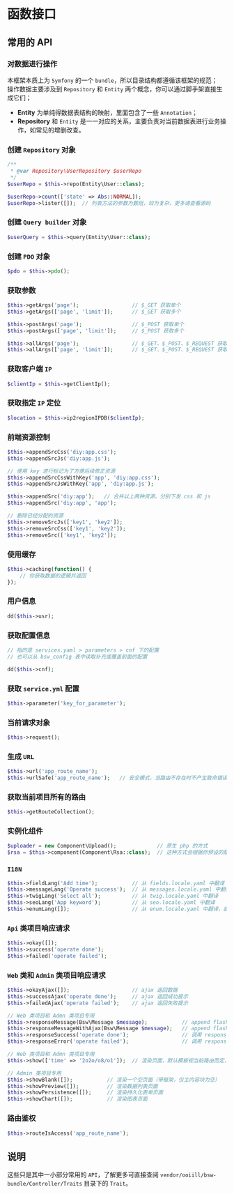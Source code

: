 
# 函数接口

## 常用的 API

### 对数据进行操作

本框架本质上为 `Symfony` 的一个 `bundle`，所以目录结构都遵循该框架的规范；  
操作数据主要涉及到 `Repository` 和 `Entity` 两个概念，你可以通过脚手架直接生成它们；  

* **Entity** 为单纯得数据表结构的映射，里面包含了一些 `Annotation`；  
* **Repository** 和 `Entity` 是一一对应的关系，主要负责对当前数据表进行业务操作，如常见的增删改查。

### 创建 `Repository` 对象

```php
/**
 * @var Repository\UserRepository $userRepo
 */
$userRepo = $this->repo(Entity\User::class);

$userRepo->count(['state' => Abs::NORMAL]);
$userRepo->lister([]);  // 列表方法的参数为数组，较为复杂，更多请查看源码
```

### 创建 `Query builder` 对象

```php
$userQuery = $this->query(Entity\User::class);
```

### 创建 `PDO` 对象

```php
$pdo = $this->pdo();
```

### 获取参数

```php
$this->getArgs('page');                 // $_GET 获取单个
$this->getArgs(['page', 'limit']);      // $_GET 获取多个

$this->postArgs('page');                // $_POST 获取单个
$this->postArgs(['page', 'limit']);     // $_POST 获取多个

$this->allArgs('page');                 // $_GET、$_POST、$_REQUEST 获取单个
$this->allArgs(['page', 'limit']);      // $_GET、$_POST、$_REQUEST 获取多个
```

### 获取客户端 `IP`

```php
$clientIp = $this->getClientIp();
```

### 获取指定 `IP` 定位

```php
$location = $this->ip2regionIPDB($clientIp);
```

### 前端资源控制

```php
$this->appendSrcCss('diy:app.css');
$this->appendSrcJs('diy:app.js');

// 使用 key 进行标记为了方便后续修正资源
$this->appendSrcCssWithKey('app', 'diy:app.css');
$this->appendSrcJsWithKey('app', 'diy:app.js');

$this->appendSrc('diy:app');   // 合并以上两种资源，分别下发 css 和 js
$this->appendSrc('diy:app', 'app');

// 删除已经分配的资源
$this->removeSrcJs(['key1', 'key2']);
$this->removeSrcCss(['key1', 'key2']);
$this->removeSrc(['key1', 'key2']);
```

### 使用缓存

```php
$this->caching(function() {
    // 你获取数据的逻辑并返回
});
```

### 用户信息

```php
dd($this->usr);
```

### 获取配置信息

```php
// 指的是 services.yaml > parameters > cnf 下的配置
// 也可以从 bsw_config 表中读取补充或覆盖前面的配置

dd($this->cnf);
```

### 获取 `service.yml` 配置

```php
$this->parameter('key_for_parameter');
```

### 当前请求对象

```php
$this->request();
```

### 生成 `URL`

```php
$this->url('app_route_name');
$this->urlSafe('app_route_name');   // 安全模式，当路由不存在时不产生致命错误
```

### 获取当前项目所有的路由

```php
$this->getRouteCollection();
```

### 实例化组件

```php
$uploader = new Component\Upload();             // 原生 php 的方式
$rsa = $this->component(Component\Rsa::class);  // 这种方式会根据你预设的配置去实例化组件，即服务定位器
```

### `I18N`

```php
$this->fieldLang('Add time');           // 从 fields.locale.yaml 中翻译
$this->messageLang('Operate success');  // 从 messages.locale.yaml 中翻译
$this->twigLang('Select all');          // 从 twig.locale.yaml 中翻译
$this->seoLang('App keyword');          // 从 seo.locale.yaml 中翻译
$this->enumLang([]);                    // 从 enum.locale.yaml 中翻译，直接传入一个枚举数组
```

### `Api` 类项目响应请求

```php
$this->okay([]);
$this->success('operate done');
$this->failed('operate failed');
```

### `Web` 类和 `Admin` 类项目响应请求

```php
$this->okayAjax([]);                    // ajax 返回数据
$this->successAjax('operate done');     // ajax 返回成功提示
$this->failedAjax('operate failed');    // ajax 返回失败提示

// Web 类项目和 Admn 类项目专用
$this->responseMessage(Bsw\Message $message);           // append flash 消息后，进行跳转提示
$this->responseMessageWithAjax(Bsw\Message $message);   // append flash 消息后，ajax 返回数据
$this->responseSuccess('operate done');                 // 调用 responseMessage
$this->responseError('operate failed');                 // 调用 responseMessage

// Web 类项目和 Admn 类项目专用
$this->show(['time' => '2o2o/o8/o1']);  // 渲染页面，默认模板视当前路由而定，你也可以手动指定

// Admin 类项目专用
$this->showBlank([]);           // 渲染一个空页面（带框架，仅主内容块为空）
$this->showPreview([]);         // 渲染数据列表页面
$this->showPersistence([]);     // 渲染持久化表单页面
$this->showChart([]);           // 渲染图表页面
```

### 路由鉴权

```php
$this->routeIsAccess('app_route_name');
```

## 说明

这些只是其中一小部分常用的 `API`，了解更多可直接查阅 `vendor/ooiill/bsw-bundle/Controller/Traits` 目录下的 `Trait`。  

